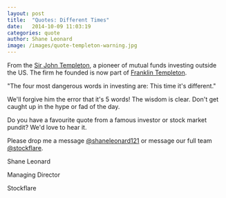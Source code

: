 ```yaml
---
layout: post
title:  "Quotes: Different Times"
date:   2014-10-09 11:03:19
categories: quote
author: Shane Leonard
image: /images/quote-templeton-warning.jpg
---
```


From the [Sir John Templeton](http://en.wikipedia.org/wiki/John_Templeton), a pioneer of mutual funds investing outside the US. The firm he founded is now part of [Franklin Templeton](http://en.wikipedia.org/wiki/Franklin_Templeton_Investments).

"The four most dangerous words in investing are: This time it's different."

We'll forgive him the error that it's 5 words! The wisdom is clear. Don't get caught up in the hype or fad of the day.

Do you have a favourite quote from a famous investor or stock market pundit? We'd love to hear it.

Please drop me a message [@shaneleonard121](https://twitter.com/shaneleonard121) or message our full team [@stockflare](https://twitter.com/stockflare).

Shane Leonard

Managing Director

Stockflare